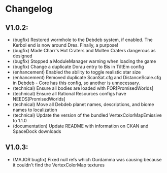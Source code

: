 # Changelog
## V1.0.2:
- (bugfix) Restored wormhole to the Debdeb system, if enabled. The Kerbol end is now around Dres. Finally, a purpose!
- (bugfix) Made Charr's Hot Craters and Molten Craters dangerous as designed
- (bugfix) Stopped a ModuleManager warning when loading the game
- (bugfix) Change a duplicate Dorau entry to Bis in TiltEm config
- (enhancement) Enabled the ability to toggle realistic star size
- (enhancement) Removed duplicate ScanSat.cfg and DistanceScale.cfg in Debdeb - Core has this config, so another is unnecessary.
- (technical) Ensure all bodies are loaded with FOR[PromisedWorlds]
- (technical) Ensure all Rational Resources configs have NEEDS[PromisedWorlds]
- (technical) Move all Debdeb planet names, descriptions, and biome names to localization
- (technical) Update the version of the bundled VertexColorMapEmissive to 1.1.0
- (documentation) Update README with information on CKAN and SpaceDock downloads

## V1.0.3:
- (MAJOR bugfix) Fixed null refs which Gurdamma was causing because it couldn't find the VertexColorMap textures


